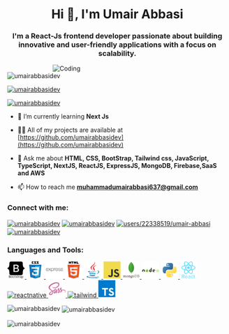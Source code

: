 
<h1 align="center">Hi 👋, I'm Umair Abbasi</h1>
<h3 align="center">I'm a React-Js frontend developer passionate about building innovative and user-friendly applications with a focus on scalability.</h3>
<img align="right" alt="Coding" width="400" src="https://cdn.dribbble.com/users/1162077/screenshots/3848914/programmer.gif">

<p align="left"> <img src="https://komarev.com/ghpvc/?username=umairabbasidev&label=Profile%20views&color=0e75b6&style=flat" alt="umairabbasidev" /> </p>

<p align="left"> <a href="https://github.com/ryo-ma/github-profile-trophy"><img src="https://github-profile-trophy.vercel.app/?username=umairabbasidev" alt="umairabbasidev" /></a> </p>

<p align="left"> <a href="https://twitter.com/umairabbasidev" target="blank"><img src="https://img.shields.io/twitter/follow/umairabbasidev?logo=twitter&style=for-the-badge" alt="umairabbasidev" /></a> </p>

- 🌱 I’m currently learning **Next Js**

- 👨‍💻 All of my projects are available at [https://github.com/umairabbasidev](https://github.com/umairabbasidev)

- 💬 Ask me about **HTML, CSS, BootStrap, Tailwind css, JavaScript, TypeScript, NextJS, ReactJS, ExpressJS, MongoDB, Firebase,SaaS and AWS**

- 📫 How to reach me **muhammadumairabbasi637@gmail.com**

<h3 align="left">Connect with me:</h3>
<p align="left">
<a href="https://twitter.com/umairabbasidev" target="blank"><img align="center" src="https://raw.githubusercontent.com/rahuldkjain/github-profile-readme-generator/master/src/images/icons/Social/twitter.svg" alt="umairabbasidev" height="30" width="40" /></a>
<a href="https://linkedin.com/in/umairabbasidev" target="blank"><img align="center" src="https://raw.githubusercontent.com/rahuldkjain/github-profile-readme-generator/master/src/images/icons/Social/linked-in-alt.svg" alt="umairabbasidev" height="30" width="40" /></a>
<a href="https://stackoverflow.com/users/users/22338519/umair-abbasi" target="blank"><img align="center" src="https://raw.githubusercontent.com/rahuldkjain/github-profile-readme-generator/master/src/images/icons/Social/stack-overflow.svg" alt="users/22338519/umair-abbasi" height="30" width="40" /></a>
<a href="https://fb.com/umairabbasidev" target="blank"><img align="center" src="https://raw.githubusercontent.com/rahuldkjain/github-profile-readme-generator/master/src/images/icons/Social/facebook.svg" alt="umairabbasidev" height="30" width="40" /></a>
</p>

<h3 align="left">Languages and Tools:</h3>
<p align="left"> <a href="https://getbootstrap.com" target="_blank" rel="noreferrer"> <img src="https://raw.githubusercontent.com/devicons/devicon/master/icons/bootstrap/bootstrap-plain-wordmark.svg" alt="bootstrap" width="40" height="40"/> </a> <a href="https://www.w3schools.com/css/" target="_blank" rel="noreferrer"> <img src="https://raw.githubusercontent.com/devicons/devicon/master/icons/css3/css3-original-wordmark.svg" alt="css3" width="40" height="40"/> </a> <a href="https://expressjs.com" target="_blank" rel="noreferrer"> <img src="https://raw.githubusercontent.com/devicons/devicon/master/icons/express/express-original-wordmark.svg" alt="express" width="40" height="40"/> </a> <a href="https://www.w3.org/html/" target="_blank" rel="noreferrer"> <img src="https://raw.githubusercontent.com/devicons/devicon/master/icons/html5/html5-original-wordmark.svg" alt="html5" width="40" height="40"/> </a> <a href="https://www.java.com" target="_blank" rel="noreferrer"> <img src="https://raw.githubusercontent.com/devicons/devicon/master/icons/java/java-original.svg" alt="java" width="40" height="40"/> </a> <a href="https://developer.mozilla.org/en-US/docs/Web/JavaScript" target="_blank" rel="noreferrer"> <img src="https://raw.githubusercontent.com/devicons/devicon/master/icons/javascript/javascript-original.svg" alt="javascript" width="40" height="40"/> </a> <a href="https://www.mongodb.com/" target="_blank" rel="noreferrer"> <img src="https://raw.githubusercontent.com/devicons/devicon/master/icons/mongodb/mongodb-original-wordmark.svg" alt="mongodb" width="40" height="40"/> </a> <a href="https://nodejs.org" target="_blank" rel="noreferrer"> <img src="https://raw.githubusercontent.com/devicons/devicon/master/icons/nodejs/nodejs-original-wordmark.svg" alt="nodejs" width="40" height="40"/> </a> <a href="https://www.python.org" target="_blank" rel="noreferrer"> <img src="https://raw.githubusercontent.com/devicons/devicon/master/icons/python/python-original.svg" alt="python" width="40" height="40"/> </a> <a href="https://reactjs.org/" target="_blank" rel="noreferrer"> <img src="https://raw.githubusercontent.com/devicons/devicon/master/icons/react/react-original-wordmark.svg" alt="react" width="40" height="40"/> </a> <a href="https://reactnative.dev/" target="_blank" rel="noreferrer"> <img src="https://reactnative.dev/img/header_logo.svg" alt="reactnative" width="40" height="40"/> </a> <a href="https://sass-lang.com" target="_blank" rel="noreferrer"> <img src="https://raw.githubusercontent.com/devicons/devicon/master/icons/sass/sass-original.svg" alt="sass" width="40" height="40"/> </a> <a href="https://tailwindcss.com/" target="_blank" rel="noreferrer"> <img src="https://www.vectorlogo.zone/logos/tailwindcss/tailwindcss-icon.svg" alt="tailwind" width="40" height="40"/> </a> <a href="https://www.typescriptlang.org/" target="_blank" rel="noreferrer"> <img src="https://raw.githubusercontent.com/devicons/devicon/master/icons/typescript/typescript-original.svg" alt="typescript" width="40" height="40"/> </a> </p>

<p><img align="left" src="https://github-readme-stats.vercel.app/api/top-langs?username=umairabbasidev&show_icons=true&locale=en&layout=compact" alt="umairabbasidev" /></p>

<p>&nbsp;<img align="center" src="https://github-readme-stats.vercel.app/api?username=umairabbasidev&show_icons=true&locale=en" alt="umairabbasidev" /></p>

<p><img align="center" src="https://github-readme-streak-stats.herokuapp.com/?user=umairabbasidev&" alt="umairabbasidev" /></p>
